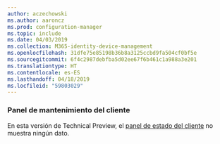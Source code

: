 ```yaml
---
author: aczechowski
ms.author: aaroncz
ms.prod: configuration-manager
ms.topic: include
ms.date: 04/03/2019
ms.collection: M365-identity-device-management
ms.openlocfilehash: 31dfe75e85198b36b8a3125ccbd9fa504cf0bf5e
ms.sourcegitcommit: 6f4c2987debfba5d02ee67f6b461c1a988a3e201
ms.translationtype: HT
ms.contentlocale: es-ES
ms.lasthandoff: 04/18/2019
ms.locfileid: "59803029"
---
```

### <a name="ki_health"></a> Panel de mantenimiento del cliente

En esta versión de Technical Preview, el [panel de estado del cliente](/sccm/core/get-started/2019/technical-preview-1901#bkmk_health) no muestra ningún dato.